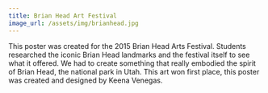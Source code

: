 ```yaml
---
title: Brian Head Art Festival
image_url: /assets/img/brianhead.jpg
---
```

This poster was created for the 2015 Brian Head Arts Festival. Students researched the iconic Brian Head landmarks and the festival itself to see what it offered. We had to create something that really embodied the spirit of Brian Head, the national park in Utah. This art won first place, this poster was created and designed by Keena Venegas.
